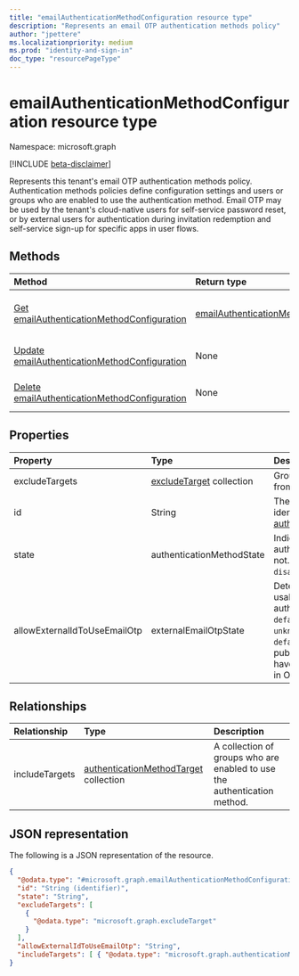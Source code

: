 ```yaml
---
title: "emailAuthenticationMethodConfiguration resource type"
description: "Represents an email OTP authentication methods policy"
author: "jpettere"
ms.localizationpriority: medium
ms.prod: "identity-and-sign-in"
doc_type: "resourcePageType"
---
```


# emailAuthenticationMethodConfiguration resource type

Namespace: microsoft.graph

[!INCLUDE [beta-disclaimer](../../includes/beta-disclaimer.md)]

Represents this tenant's email OTP authentication methods policy. Authentication methods policies define configuration settings and users or groups who are enabled to use the authentication method. Email OTP may be used by the tenant's cloud-native users for self-service password reset, or by external users for authentication during invitation redemption and self-service sign-up for specific apps in user flows.

## Methods

|Method|Return type|Description|
|:---|:---|:---|
|[Get emailAuthenticationMethodConfiguration](../api/emailauthenticationmethodconfiguration-get.md)|[emailAuthenticationMethodConfiguration](../resources/emailauthenticationmethodconfiguration.md)|Read the properties and relationships of an emailAuthenticationMethodConfiguration object.|
|[Update emailAuthenticationMethodConfiguration](../api/emailauthenticationmethodconfiguration-update.md)|None|Update the properties of an emailAuthenticationMethodConfiguration object.|
|[Delete emailAuthenticationMethodConfiguration](../api/emailauthenticationmethodconfiguration-delete.md)|None|Reverts the emailAuthenticationMethodConfiguration object to its default configuration.|

## Properties

|Property|Type|Description|
|:---|:---|:---|
|excludeTargets|[excludeTarget](../resources/excludetarget.md) collection|Groups of users that are excluded from the policy.|
|id|String|The authentication method policy identifier. Inherited from [authenticationMethodConfiguration](../resources/authenticationmethodconfiguration.md).|
|state|authenticationMethodState|Indicates whether this authentication method is enabled or not. Possible values are: `enabled`, `disabled`.|
|allowExternalIdToUseEmailOtp|externalEmailOtpState|Determines whether email OTP is usable by external users for authentication. Possible values are: `default`, `enabled`, `disabled`, `unknownFutureValue`. Tenants in the `default` state who did not use public preview will automatically have email OTP enabled beginning in October 2021.|

## Relationships

|Relationship|Type|Description|
|:---|:---|:---|
|includeTargets|[authenticationMethodTarget](../resources/authenticationmethodtarget.md) collection|A collection of groups who are enabled to use the authentication method.|

## JSON representation

The following is a JSON representation of the resource.
<!-- {
  "blockType": "resource",
  "keyProperty": "id",
  "@odata.type": "microsoft.graph.emailAuthenticationMethodConfiguration",
  "baseType": "microsoft.graph.authenticationMethodConfiguration",
  "openType": false
}
-->

```json
{
  "@odata.type": "#microsoft.graph.emailAuthenticationMethodConfiguration",
  "id": "String (identifier)",
  "state": "String",
  "excludeTargets": [
    {
      "@odata.type": "microsoft.graph.excludeTarget"
    }
  ],
  "allowExternalIdToUseEmailOtp": "String",
  "includeTargets": [ { "@odata.type": "microsoft.graph.authenticationMethodTarget" } ]
}
```
